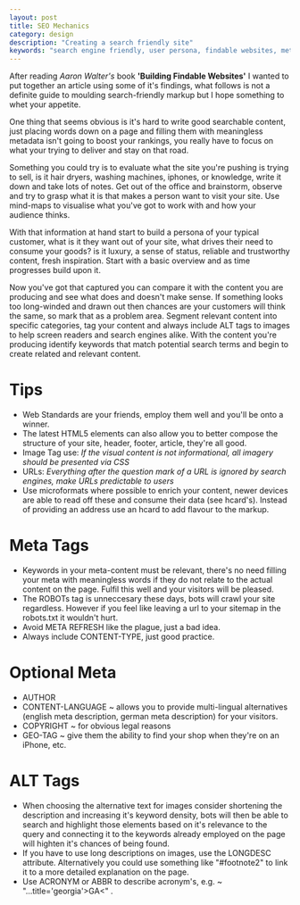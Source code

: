 ```yaml
---
layout: post
title: SEO Mechanics
category: design
description: "Creating a search friendly site"
keywords: "search engine friendly, user persona, findable websites, metadata, intelligent markup"
---
```


After reading _Aaron Walter's_ book __'Building Findable Websites'__ I wanted to put together an article using some of it's findings, what follows is not a definite guide to moulding search-friendly markup but I hope something to whet your appetite.

One thing that seems obvious is it's hard to write good searchable content, just placing words down on a page and filling them with meaningless metadata isn't going to boost your rankings, you really have to focus on what your trying to deliver and stay on that road.

Something you could try is to evaluate what the site you're pushing is trying to sell, is it hair dryers, washing machines, iphones, or knowledge, write it down and take lots of notes.  Get out of the office and brainstorm, observe and try to grasp what it is that makes a person want to visit your site.  Use mind-maps to visualise what you've got to work with and how your audience thinks.

With that information at hand start to build a persona of your typical customer, what is it they want out of your site, what drives their need to consume your goods? is it luxury, a sense of status, reliable and trustworthy content, fresh inspiration.  Start with a basic overview and as time progresses build upon it.

Now you've got that captured you can compare it with the content you are producing and see what does and doesn't make sense. If something looks too long-winded and drawn out then chances are your customers will think the same, so mark that as a problem area.  Segment relevant content into specific categories, tag your content and always include ALT tags to images to help screen readers and search engines alike.  With the content you're producing identify keywords that match potential search terms and begin to create related and relevant content.

# Tips

* Web Standards are your friends, employ them well and you'll be onto a winner.
* The latest HTML5 elements can also allow you to better compose the structure of your site, header, footer, article, they're all good.
* Image Tag use: _If the visual content is not informational, all imagery should be presented via CSS_
* URLs: _Everything after the question mark of a URL is ignored by search engines, make URLs predictable to users_
* Use microformats where possible to enrich your content, newer devices are able to read off these and consume their data (see hcard's).  Instead of providing an address use an hcard to add flavour to the markup.

# Meta Tags

* Keywords in your meta-content must be relevant, there's no need filling your meta with meaningless words if they do not relate to the actual content on the page.  Fulfil this well and your visitors will be pleased.
* The ROBOTs tag is unneccesary these days, bots will crawl your site regardless.  However if you feel like leaving a url to your sitemap in the robots.txt it wouldn't hurt.
* Avoid META REFRESH like the plague, just a bad idea.
* Always include CONTENT-TYPE, just good practice.

# Optional Meta

* AUTHOR
* CONTENT-LANGUAGE ~ allows you to provide multi-lingual alternatives (english meta description, german meta description) for your visitors.
* COPYRIGHT ~ for obvious legal reasons
* GEO-TAG ~ give them the ability to find your shop when they're on an iPhone, etc.

# ALT Tags

* When choosing the alternative text for images consider shortening the description and increasing it's keyword density, bots will then be able to search and highlight those elements based on it's relevance to the query and connecting it to the keywords already employed on the page will highten it's chances of being found.
* If you have to use long descriptions on images, use the LONGDESC attribute.  Alternatively you could use something like "#footnote2" to link it to a more detailed explanation on the page.
* Use ACRONYM or ABBR to describe acronym's, e.g. ~ "...title='georgia'>GA<" .


